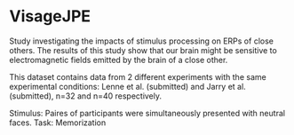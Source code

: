 # VisageJPE

Study investigating the impacts of stimulus processing on ERPs of close others.
The results of this study show that our brain might be sensitive to electromagnetic
fields emitted by the brain of a close other. 

This dataset contains data from 2 different experiments with the same experimental conditions: Lenne et al. (submitted) and Jarry et al. (submitted), n=32 and n=40 respectively. 

Stimulus: Paires of participants were simultaneously presented with neutral faces. 
Task: Memorization 
